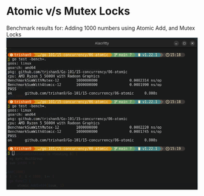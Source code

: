 # Atomic v/s Mutex Locks

Benchmark results for: Adding 1000 numbers using Atomic Add, and Mutex Locks
![alt text](./screenshots/image.png)
